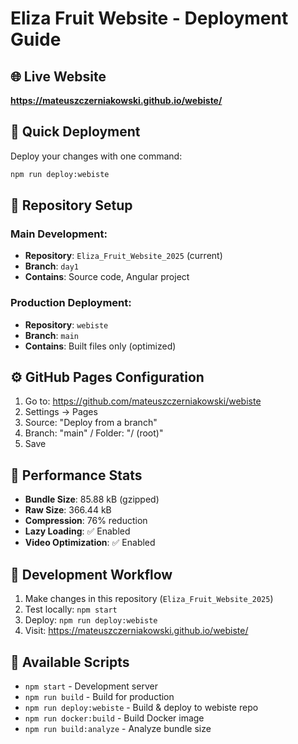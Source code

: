 # Eliza Fruit Website - Deployment Guide

## 🌐 Live Website
**https://mateuszczerniakowski.github.io/webiste/**

## 🚀 Quick Deployment

Deploy your changes with one command:
```bash
npm run deploy:webiste
```

## 📁 Repository Setup

### Main Development: 
- **Repository**: `Eliza_Fruit_Website_2025` (current)
- **Branch**: `day1`
- **Contains**: Source code, Angular project

### Production Deployment:
- **Repository**: `webiste`  
- **Branch**: `main`
- **Contains**: Built files only (optimized)

## ⚙️ GitHub Pages Configuration

1. Go to: https://github.com/mateuszczerniakowski/webiste
2. Settings → Pages
3. Source: "Deploy from a branch"
4. Branch: "main" / Folder: "/ (root)"
5. Save

## 🎯 Performance Stats
- **Bundle Size**: 85.88 kB (gzipped)
- **Raw Size**: 366.44 kB
- **Compression**: 76% reduction
- **Lazy Loading**: ✅ Enabled
- **Video Optimization**: ✅ Enabled

## 🔄 Development Workflow

1. Make changes in this repository (`Eliza_Fruit_Website_2025`)
2. Test locally: `npm start`
3. Deploy: `npm run deploy:webiste`
4. Visit: https://mateuszczerniakowski.github.io/webiste/

## 📝 Available Scripts

- `npm start` - Development server
- `npm run build` - Build for production
- `npm run deploy:webiste` - Build & deploy to webiste repo
- `npm run docker:build` - Build Docker image
- `npm run build:analyze` - Analyze bundle size